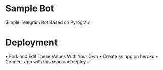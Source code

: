 # Sample Bot
Simple Telegram Bot Based on Pyrogram

# Deployment
• Fork and Edit These Values With Your Own
• Create an app on heroku
• Connect app with this repo and deploy
✅


